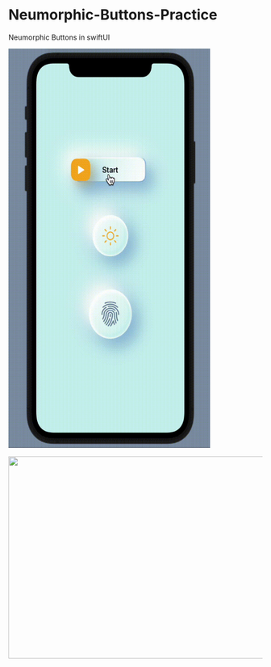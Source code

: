 # Neumorphic-Buttons-Practice
Neumorphic Buttons in swiftUI

<img src="https://github.com/RookiedRED/Neumorphic-Buttons-Practice/blob/main/%E8%9E%A2%E5%B9%95%E9%8C%84%E8%A3%BD%202021-05-31%20%E4%B8%8B%E5%8D%882.gif" width="400" height="790">

<a href="url"><img src="http://url.to/image.png" align="left" height="400" width="700" ></a>
